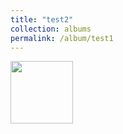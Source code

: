 ```yaml
---
title: "test2"
collection: albums
permalink: /album/test1
---
```

<a href="124.jpg"><img src="124.jpg" height="100"></a>
